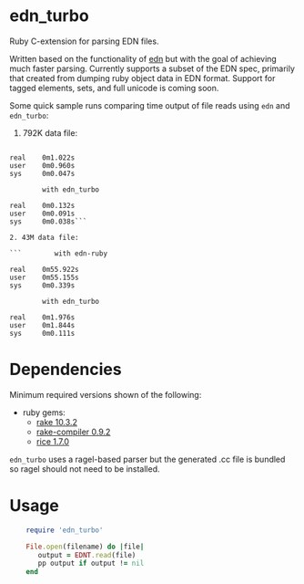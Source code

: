 edn_turbo
============

Ruby C-extension for parsing EDN files.

Written based on the functionality of
[edn](https://github.com/relevance/edn-ruby) but with the goal of
achieving much faster parsing. Currently supports a subset of the EDN
spec, primarily that created from dumping ruby object data in EDN
format. Support for tagged elements, sets, and full unicode is coming
soon.

Some quick sample runs comparing time output of file reads using `edn`
and `edn_turbo`:

1. 792K data file:
```        with edn

real    0m1.022s
user    0m0.960s
sys     0m0.047s

        with edn_turbo

real    0m0.132s
user    0m0.091s
sys     0m0.038s```

2. 43M data file:

```        with edn-ruby

real    0m55.922s
user    0m55.155s
sys     0m0.339s

        with edn_turbo

real    0m1.976s
user    0m1.844s
sys     0m0.111s
```


Dependencies
============

Minimum required versions shown of the following:
- ruby gems:
  - [rake 10.3.2](http://rake.rubyforge.org)
  - [rake-compiler 0.9.2](http://rake-compiler.rubyforge.org)
  - [rice 1.7.0](http://rice.rubyforge.org)

`edn_turbo` uses a ragel-based parser but the generated .cc file is
bundled so ragel should not need to be installed.


Usage
=====
```ruby
    require 'edn_turbo'

    File.open(filename) do |file|
       output = EDNT.read(file)
       pp output if output != nil
    end
```
